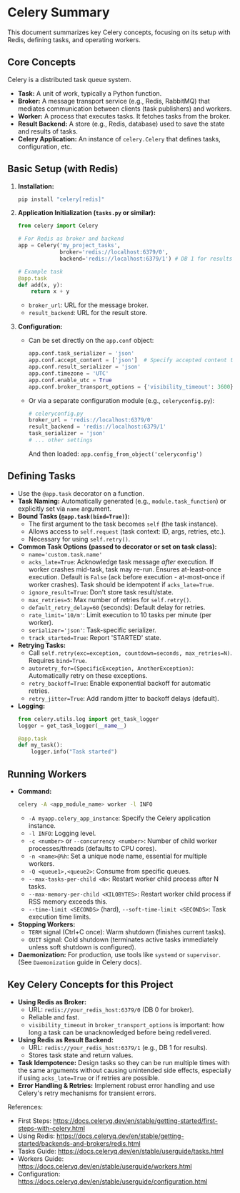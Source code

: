 # Celery Summary

This document summarizes key Celery concepts, focusing on its setup with Redis, defining tasks, and operating workers.

## Core Concepts

Celery is a distributed task queue system.
- **Task:** A unit of work, typically a Python function.
- **Broker:** A message transport service (e.g., Redis, RabbitMQ) that mediates communication between clients (task publishers) and workers.
- **Worker:** A process that executes tasks. It fetches tasks from the broker.
- **Result Backend:** A store (e.g., Redis, database) used to save the state and results of tasks.
- **Celery Application:** An instance of `celery.Celery` that defines tasks, configuration, etc.

## Basic Setup (with Redis)

1.  **Installation:**
    ```bash
    pip install "celery[redis]"
    ```

2.  **Application Initialization (`tasks.py` or similar):**
    ```python
    from celery import Celery

    # For Redis as broker and backend
    app = Celery('my_project_tasks',
                 broker='redis://localhost:6379/0',
                 backend='redis://localhost:6379/1') # DB 1 for results

    # Example task
    @app.task
    def add(x, y):
        return x + y
    ```
    - `broker_url`: URL for the message broker.
    - `result_backend`: URL for the result store.

3.  **Configuration:**
    - Can be set directly on the `app.conf` object:
      ```python
      app.conf.task_serializer = 'json'
      app.conf.accept_content = ['json']  # Specify accepted content types
      app.conf.result_serializer = 'json'
      app.conf.timezone = 'UTC'
      app.conf.enable_utc = True
      app.conf.broker_transport_options = {'visibility_timeout': 3600} # Example for Redis
      ```
    - Or via a separate configuration module (e.g., `celeryconfig.py`):
      ```python
      # celeryconfig.py
      broker_url = 'redis://localhost:6379/0'
      result_backend = 'redis://localhost:6379/1'
      task_serializer = 'json'
      # ... other settings
      ```
      And then loaded: `app.config_from_object('celeryconfig')`

## Defining Tasks

- Use the `@app.task` decorator on a function.
- **Task Naming:** Automatically generated (e.g., `module.task_function`) or explicitly set via `name` argument.
- **Bound Tasks (`@app.task(bind=True)`):**
    - The first argument to the task becomes `self` (the task instance).
    - Allows access to `self.request` (task context: ID, args, retries, etc.).
    - Necessary for using `self.retry()`.
- **Common Task Options (passed to decorator or set on task class):**
    - `name='custom.task.name'`
    - `acks_late=True`: Acknowledge task message *after* execution. If worker crashes mid-task, task may re-run. Ensures at-least-once execution. Default is `False` (ack before execution - at-most-once if worker crashes). Task should be idempotent if `acks_late=True`.
    - `ignore_result=True`: Don't store task result/state.
    - `max_retries=5`: Max number of retries for `self.retry()`.
    - `default_retry_delay=60` (seconds): Default delay for retries.
    - `rate_limit='10/m'`: Limit execution to 10 tasks per minute (per worker).
    - `serializer='json'`: Task-specific serializer.
    - `track_started=True`: Report 'STARTED' state.
- **Retrying Tasks:**
    - Call `self.retry(exc=exception, countdown=seconds, max_retries=N)`. Requires `bind=True`.
    - `autoretry_for=(SpecificException, AnotherException)`: Automatically retry on these exceptions.
    - `retry_backoff=True`: Enable exponential backoff for automatic retries.
    - `retry_jitter=True`: Add random jitter to backoff delays (default).
- **Logging:**
    ```python
    from celery.utils.log import get_task_logger
    logger = get_task_logger(__name__)

    @app.task
    def my_task():
        logger.info("Task started")
    ```

## Running Workers

- **Command:**
  ```bash
  celery -A <app_module_name> worker -l INFO
  ```
  - `-A myapp.celery_app_instance`: Specify the Celery application instance.
  - `-l INFO`: Logging level.
  - `-c <number>` or `--concurrency <number>`: Number of child worker processes/threads (defaults to CPU cores).
  - `-n <name>@%h`: Set a unique node name, essential for multiple workers.
  - `-Q <queue1>,<queue2>`: Consume from specific queues.
  - `--max-tasks-per-child <N>`: Restart worker child process after N tasks.
  - `--max-memory-per-child <KILOBYTES>`: Restart worker child process if RSS memory exceeds this.
  - `--time-limit <SECONDS>` (hard), `--soft-time-limit <SECONDS>`: Task execution time limits.
- **Stopping Workers:**
    - `TERM` signal (Ctrl+C once): Warm shutdown (finishes current tasks).
    - `QUIT` signal: Cold shutdown (terminates active tasks immediately unless soft shutdown is configured).
- **Daemonization:** For production, use tools like `systemd` or `supervisor`. (See `Daemonization` guide in Celery docs).

## Key Celery Concepts for this Project

- **Using Redis as Broker:**
    - URL: `redis://your_redis_host:6379/0` (DB 0 for broker).
    - Reliable and fast.
    - `visibility_timeout` in `broker_transport_options` is important: how long a task can be unacknowledged before being redelivered.
- **Using Redis as Result Backend:**
    - URL: `redis://your_redis_host:6379/1` (e.g., DB 1 for results).
    - Stores task state and return values.
- **Task Idempotence:** Design tasks so they can be run multiple times with the same arguments without causing unintended side effects, especially if using `acks_late=True` or if retries are possible.
- **Error Handling & Retries:** Implement robust error handling and use Celery's retry mechanisms for transient errors.

References:
- First Steps: https://docs.celeryq.dev/en/stable/getting-started/first-steps-with-celery.html
- Using Redis: https://docs.celeryq.dev/en/stable/getting-started/backends-and-brokers/redis.html
- Tasks Guide: https://docs.celeryq.dev/en/stable/userguide/tasks.html
- Workers Guide: https://docs.celeryq.dev/en/stable/userguide/workers.html
- Configuration: https://docs.celeryq.dev/en/stable/userguide/configuration.html
